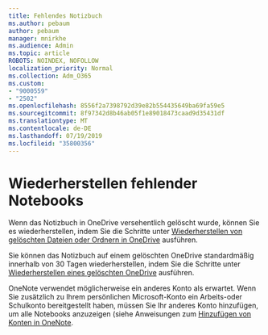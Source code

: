 ```yaml
---
title: Fehlendes Notizbuch
ms.author: pebaum
author: pebaum
manager: mnirkhe
ms.audience: Admin
ms.topic: article
ROBOTS: NOINDEX, NOFOLLOW
localization_priority: Normal
ms.collection: Adm_O365
ms.custom:
- "9000559"
- "2502"
ms.openlocfilehash: 8556f2a7398792d39e82b554435649ba69fa59e5
ms.sourcegitcommit: 8f97342d8b46ab05f1e89018473caad9d35431df
ms.translationtype: MT
ms.contentlocale: de-DE
ms.lasthandoff: 07/19/2019
ms.locfileid: "35800356"
---
```

# <a name="recover-missing-notebook"></a>Wiederherstellen fehlender Notebooks

Wenn das Notizbuch in OneDrive versehentlich gelöscht wurde, können Sie es wiederherstellen, indem Sie die Schritte unter [Wiederherstellen von gelöschten Dateien oder Ordnern in OneDrive](https://support.office.com/article/949ada80-0026-4db3-a953-c99083e6a84f) ausführen.

Sie können das Notizbuch auf einem gelöschten OneDrive standardmäßig innerhalb von 30 Tagen wiederherstellen, indem Sie die Schritte unter [Wiederherstellen eines gelöschten OneDrive](https://docs.microsoft.com/onedrive/restore-deleted-onedrive) ausführen.

OneNote verwendet möglicherweise ein anderes Konto als erwartet. Wenn Sie zusätzlich zu Ihrem persönlichen Microsoft-Konto ein Arbeits-oder Schulkonto bereitgestellt haben, müssen Sie Ihr anderes Konto hinzufügen, um alle Notebooks anzuzeigen (siehe Anweisungen zum [Hinzufügen von Konten in OneNote](https://support.office.com/article/5afff855-54ee-47e4-a773-db048d4ac299).